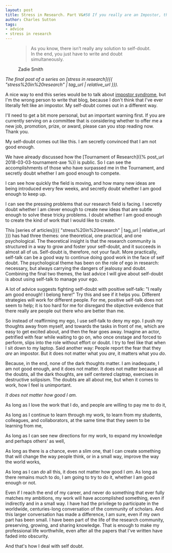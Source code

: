 ```yaml
---
layout: post
title: Stress in Research. Part V&#58 If you really are an Impostor, then it's not a Syndrome
author: Charles Sutton
tags:
- advice
- stress in research
---
```


<figure class='quote'>
<blockquote>
As you know, there isn’t really any solution to self-doubt. In the end,
you just have to write and doubt simultaneously.  
</blockquote>
<figcaption class='quote-source'>
  <span class='quote-author'>Zadie Smith</span>
</figcaption>
</figure>

*The final post of a series on
[stress in research]({{ "stress%20in%20research" | tag_url | relative_url }}).*

A nice way to end this series would be to talk about [impostor syndrome](http://phdcomics.com/comics/archive.php?comicid=1973),
but I'm the wrong
person to write that blog, because I don't think that I've ever literally
felt like an impostor. My self-doubt comes out in a different way.

I'll need to get a bit more personal, but an important warning first.
If you are currently serving on a committee that is considering whether to offer
me a new job, promotion, prize, or award, please can you stop reading now.
Thank you.

My self-doubt comes out like this.
I am secretly convinced that I am not good enough.

We have already discussed how the
[Tournament of Research]({% post_url 2018-03-03-tournament-axe %})
is public. So I can see the accomplishments of those who have surpassed me
in the Tournament, and secretly doubt whether I am good enough to compete.

I can see how quickly the field is moving, and how many new ideas
are being introduced every few weeks, and secretly doubt
whether I am good enough to keep up.

I can see the pressing  problems that our research
field is facing. I secretly doubt whether I am clever enough to create new ideas
that are subtle enough to solve these tricky problems.
I doubt whether I am good
enough to create the kind of work that I would like to create.

This [series of articles]({{ "stress%20in%20research" | tag_url | relative_url }}) has had
three themes: one theoretical, one practical,
and one psychological. The theoretical insight is that
the research
community is structured in a way to grow and foster
your self-doubt, and it succeeds in almost all of us.
Self-doubt is, therefore, not your fault.
More practically, self-talk can be a good way to continue doing
good work in the face of self doubt. The psychological
theme has been on the role of ego in research:
necessary, but always carrying the dangers of jealousy
and doubt. Combining the final two themes,
the last advice I will give about
self-doubt is about using self-talk to manage your ego.

A lot of advice suggests fighting self-doubt
with positive self-talk: "I really am good enough! I belong here!"  Try this and see if it helps you. Different
strategies will work for different people. For me,
positive self-talk does not seem to help; it is too hard
for me for disregard the objective evidence that
there really are people out there who are better than me.

So instead of reaffirming my ego, I use self-talk
to deny my ego. I push my thoughts away from myself,
and towards the tasks in front of me, which
are easy to get excited about, and then the fear goes away.
Imagine an actor, petrified with fear while
waiting to go on, who once onstage and forced to perform,
slips into the role without effort or doubt.
I try to feel like that when I sit down to my laptop.
Said another way: People report the fear that they *are*
an impostor. But it does not matter what you *are*,
it matters what you *do*.

Because, in the end, none of the dark thoughts matter.
I am inadequate, I am not good enough, and it does not matter.
It does not matter because all the doubts, all the dark thoughts, are self centered claptrap,
exercises in destructive solipsism.  The doubts are all about me,
but when it comes to work, how I feel is unimportant.

*It does not matter how good I am.*

As long as I love the work
that I do, and people are willing to pay me to do it,

As long as I continue to learn through my work,
to learn from my students, colleagues, and collaborators,
at the same time that they seem to be learning from me,

As long as I can see new directions for my work,
to expand my knowledge and perhaps others' as well,

As long as there is a chance, even a slim one, that I can create something
that will change the way people think, or in a small way, improve
the way the world works,

As long as I can *do* all this, it does not matter how good I *am*.
As long as there remains much to do,
I am going to try to do it, whether I am good enough or not.

Even if I reach the end of my career, and never do something that ever fully
matches my ambitions, my work will have accomplished
something, even if indirectly and in a small way.
I have had the privilege to participate in the worldwide, centuries-long conversation
of the community of scholars. And this larger conversation
has made a difference, I am sure, even if my own part has been small.
I have been part of the life of the research community, preserving, growing, and sharing
knowledge. That is
 enough to make my professional life worthwhile, even after all the papers that I've written have faded into obscurity.

And that's how I deal with self doubt.
